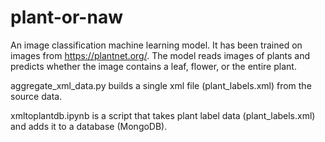 # plant-or-naw

An image classification machine learning model. It has been trained on images from https://plantnet.org/. The model reads images of plants and predicts whether the image contains a leaf, flower, or the entire plant.

aggregate_xml_data.py builds a single xml file (plant_labels.xml) from the source data.

xmltoplantdb.ipynb is a script that takes plant label data (plant_labels.xml) and adds it to a database (MongoDB). 
